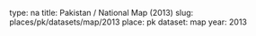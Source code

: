type: na
title: Pakistan / National Map (2013)
slug: places/pk/datasets/map/2013
place: pk
dataset: map
year: 2013
